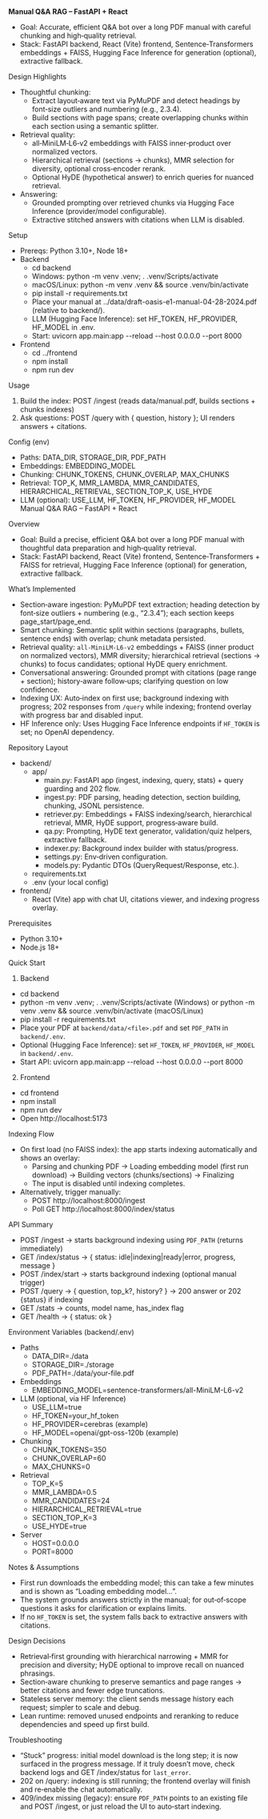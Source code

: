 **Manual Q&A RAG – FastAPI + React**

- Goal: Accurate, efficient Q&A bot over a long PDF manual with careful chunking and high‑quality retrieval.
- Stack: FastAPI backend, React (Vite) frontend, Sentence‑Transformers embeddings + FAISS, Hugging Face Inference for generation (optional), extractive fallback.

Design Highlights
- Thoughtful chunking:
  - Extract layout‑aware text via PyMuPDF and detect headings by font‑size outliers and numbering (e.g., 2.3.4).
  - Build sections with page spans; create overlapping chunks within each section using a semantic splitter.
- Retrieval quality:
  - all‑MiniLM‑L6‑v2 embeddings with FAISS inner‑product over normalized vectors.
  - Hierarchical retrieval (sections → chunks), MMR selection for diversity, optional cross‑encoder rerank.
  - Optional HyDE (hypothetical answer) to enrich queries for nuanced retrieval.
- Answering:
  - Grounded prompting over retrieved chunks via Hugging Face Inference (provider/model configurable).
  - Extractive stitched answers with citations when LLM is disabled.

Setup
- Prereqs: Python 3.10+, Node 18+
- Backend
  - cd backend
  - Windows: python -m venv .venv; . .venv/Scripts/activate
  - macOS/Linux: python -m venv .venv && source .venv/bin/activate
  - pip install -r requirements.txt
  - Place your manual at ../data/draft-oasis-e1-manual-04-28-2024.pdf (relative to backend/).
  - LLM (Hugging Face Inference): set HF_TOKEN, HF_PROVIDER, HF_MODEL in .env.
  - Start: uvicorn app.main:app --reload --host 0.0.0.0 --port 8000
- Frontend
  - cd ../frontend
  - npm install
  - npm run dev

Usage
1. Build the index: POST /ingest (reads data/manual.pdf, builds sections + chunks indexes)
2. Ask questions: POST /query with { question, history }; UI renders answers + citations.

Config (env)
- Paths: DATA_DIR, STORAGE_DIR, PDF_PATH
- Embeddings: EMBEDDING_MODEL
- Chunking: CHUNK_TOKENS, CHUNK_OVERLAP, MAX_CHUNKS
- Retrieval: TOP_K, MMR_LAMBDA, MMR_CANDIDATES, HIERARCHICAL_RETRIEVAL, SECTION_TOP_K, USE_HYDE
- LLM (optional): USE_LLM, HF_TOKEN, HF_PROVIDER, HF_MODEL
Manual Q&A RAG – FastAPI + React

Overview
- Goal: Build a precise, efficient Q&A bot over a long PDF manual with thoughtful data preparation and high‑quality retrieval.
- Stack: FastAPI backend, React (Vite) frontend, Sentence‑Transformers + FAISS for retrieval, Hugging Face Inference (optional) for generation, extractive fallback.

What’s Implemented
- Section‑aware ingestion: PyMuPDF text extraction; heading detection by font‑size outliers + numbering (e.g., “2.3.4”); each section keeps page_start/page_end.
- Smart chunking: Semantic split within sections (paragraphs, bullets, sentence ends) with overlap; chunk metadata persisted.
- Retrieval quality: `all‑MiniLM‑L6‑v2` embeddings + FAISS (inner product on normalized vectors), MMR diversity; hierarchical retrieval (sections → chunks) to focus candidates; optional HyDE query enrichment.
- Conversational answering: Grounded prompt with citations (page range + section); history‑aware follow‑ups; clarifying question on low confidence.
- Indexing UX: Auto‑index on first use; background indexing with progress; 202 responses from `/query` while indexing; frontend overlay with progress bar and disabled input.
- HF Inference only: Uses Hugging Face Inference endpoints if `HF_TOKEN` is set; no OpenAI dependency.

Repository Layout
- backend/
  - app/
    - main.py: FastAPI app (ingest, indexing, query, stats) + query guarding and 202 flow.
    - ingest.py: PDF parsing, heading detection, section building, chunking, JSONL persistence.
    - retriever.py: Embeddings + FAISS indexing/search, hierarchical retrieval, MMR, HyDE support, progress‑aware build.
    - qa.py: Prompting, HyDE text generator, validation/quiz helpers, extractive fallback.
    - indexer.py: Background index builder with status/progress.
    - settings.py: Env‑driven configuration.
    - models.py: Pydantic DTOs (QueryRequest/Response, etc.).
  - requirements.txt
  - .env (your local config)
- frontend/
  - React (Vite) app with chat UI, citations viewer, and indexing progress overlay.

Prerequisites
- Python 3.10+
- Node.js 18+

Quick Start
1) Backend
- cd backend
- python -m venv .venv; . .venv/Scripts/activate   (Windows)
  or python -m venv .venv && source .venv/bin/activate   (macOS/Linux)
- pip install -r requirements.txt
- Place your PDF at `backend/data/<file>.pdf` and set `PDF_PATH` in `backend/.env`.
- Optional (Hugging Face Inference): set `HF_TOKEN`, `HF_PROVIDER`, `HF_MODEL` in `backend/.env`.
- Start API: uvicorn app.main:app --reload --host 0.0.0.0 --port 8000

2) Frontend
- cd frontend
- npm install
- npm run dev
- Open http://localhost:5173

Indexing Flow
- On first load (no FAISS index): the app starts indexing automatically and shows an overlay:
  - Parsing and chunking PDF → Loading embedding model (first run download) → Building vectors (chunks/sections) → Finalizing
  - The input is disabled until indexing completes.
- Alternatively, trigger manually:
  - POST http://localhost:8000/ingest
  - Poll GET http://localhost:8000/index/status

API Summary
- POST /ingest → starts background indexing using `PDF_PATH` (returns immediately)
- GET /index/status → { status: idle|indexing|ready|error, progress, message }
- POST /index/start → starts background indexing (optional manual trigger)
- POST /query → { question, top_k?, history? } → 200 answer or 202 {status} if indexing
- GET /stats → counts, model name, has_index flag
- GET /health → { status: ok }

Environment Variables (backend/.env)
- Paths
  - DATA_DIR=./data
  - STORAGE_DIR=./storage
  - PDF_PATH=./data/your-file.pdf
- Embeddings
  - EMBEDDING_MODEL=sentence-transformers/all-MiniLM-L6-v2
- LLM (optional, via HF Inference)
  - USE_LLM=true
  - HF_TOKEN=your_hf_token
  - HF_PROVIDER=cerebras   (example)
  - HF_MODEL=openai/gpt-oss-120b   (example)
- Chunking
  - CHUNK_TOKENS=350
  - CHUNK_OVERLAP=60
  - MAX_CHUNKS=0
- Retrieval
  - TOP_K=5
  - MMR_LAMBDA=0.5
  - MMR_CANDIDATES=24
  - HIERARCHICAL_RETRIEVAL=true
  - SECTION_TOP_K=3
  - USE_HYDE=true
- Server
  - HOST=0.0.0.0
  - PORT=8000

Notes & Assumptions
- First run downloads the embedding model; this can take a few minutes and is shown as “Loading embedding model…”.
- The system grounds answers strictly in the manual; for out‑of‑scope questions it asks for clarification or explains limits.
- If no `HF_TOKEN` is set, the system falls back to extractive answers with citations.

Design Decisions
- Retrieval‑first grounding with hierarchical narrowing + MMR for precision and diversity; HyDE optional to improve recall on nuanced phrasings.
- Section‑aware chunking to preserve semantics and page ranges → better citations and fewer edge truncations.
- Stateless server memory: the client sends message history each request; simpler to scale and debug.
- Lean runtime: removed unused endpoints and reranking to reduce dependencies and speed up first build.

Troubleshooting
- “Stuck” progress: initial model download is the long step; it is now surfaced in the progress message. If it truly doesn’t move, check backend logs and GET /index/status for `last_error`.
- 202 on /query: indexing is still running; the frontend overlay will finish and re‑enable the chat automatically.
- 409/index missing (legacy): ensure `PDF_PATH` points to an existing file and POST /ingest, or just reload the UI to auto‑start indexing.

